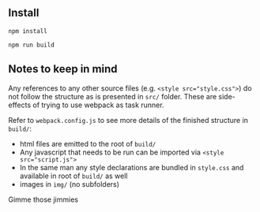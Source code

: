 ## Install

`npm install`

`npm run build`



## Notes to keep in mind
Any references to any other source files (e.g. `<style src="style.css">`) do not follow the structure as is presented in `src/` folder. These are side-effects of trying to use webpack as task runner.

Refer to `webpack.config.js` to see more details of the finished structure in `build/`:

- html files are emitted to the root of `build/`
- Any javascript that needs to be run can be imported via `<style src="script.js">`
- In the same man any style declarations are bundled in `style.css` and available in root of `build/` as well 
- images in `img/` (no subfolders)

Gimme those jimmies

